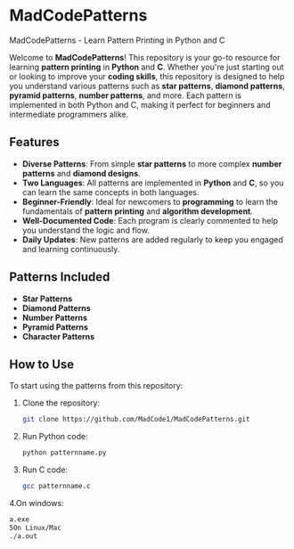 # MadCodePatterns
MadCodePatterns - Learn Pattern Printing in Python and C

Welcome to **MadCodePatterns**! This repository is your go-to resource for learning **pattern printing** in **Python** and **C**. Whether you're just starting out or looking to improve your **coding skills**, this repository is designed to help you understand various patterns such as **star patterns**, **diamond patterns**, **pyramid patterns**, **number patterns**, and more. Each pattern is implemented in both Python and C, making it perfect for beginners and intermediate programmers alike.

## Features

- **Diverse Patterns**: From simple **star patterns** to more complex **number patterns** and **diamond designs**.
- **Two Languages**: All patterns are implemented in **Python** and **C**, so you can learn the same concepts in both languages.
- **Beginner-Friendly**: Ideal for newcomers to **programming** to learn the fundamentals of **pattern printing** and **algorithm development**.
- **Well-Documented Code**: Each program is clearly commented to help you understand the logic and flow.
- **Daily Updates**: New patterns are added regularly to keep you engaged and learning continuously.

## Patterns Included

- **Star Patterns**
- **Diamond Patterns**
- **Number Patterns**
- **Pyramid Patterns**
- **Character Patterns**

## How to Use

To start using the patterns from this repository:

1. Clone the repository:
   ```bash
   git clone https://github.com/MadCode1/MadCodePatterns.git
2. Run Python code:
   ```bash
   python patternname.py
3. Run C code:
   ```bash
   gcc patternname.c
4.On windows:
   ```bash
   a.exe
5On Linux/Mac
   ./a.out
